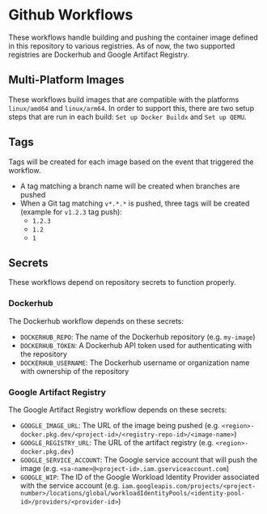 # Github Workflows

These workflows handle building and pushing the container image defined in this repository to various registries. As of now, the two supported registries are Dockerhub and Google Artifact Registry.

## Multi-Platform Images

These workflows build images that are compatible with the platforms `linux/amd64` and `linux/arm64`. In order to support this, there are two setup steps that are run in each build: `Set up Docker Buildx` and `Set up QEMU`.

## Tags

Tags will be created for each image based on the event that triggered the workflow.

- A tag matching a branch name will be created when branches are pushed
- When a Git tag matching `v*.*.*` is pushed, three tags will be created (example for `v1.2.3` tag push):
  - `1.2.3`
  - `1.2`
  - `1`

## Secrets

These workflows depend on repository secrets to function properly.

### Dockerhub

The Dockerhub workflow depends on these secrets:

- `DOCKERHUB_REPO`: The name of the Dockerhub repository (e.g. `my-image`)
- `DOCKERHUB_TOKEN`: A Dockerhub API token used for authenticating with the repository
- `DOCKERHUB_USERNAME`: The Dockerhub username or organization name with ownership of the repository

### Google Artifact Registry

The Google Artifact Registry workflow depends on these secrets:

- `GOOGLE_IMAGE_URL`: The URL of the image being pushed (e.g. `<region>-docker.pkg.dev/<project-id>/<registry-repo-id>/<image-name>`)
- `GOOGLE_REGISTRY_URL`: The URL of the artifact registry (e.g. `<region>-docker.pkg.dev`)
- `GOOGLE_SERVICE_ACCOUNT`: The Google service account that will push the image (e.g. `<sa-name>@<project-id>.iam.gserviceaccount.com`)
- `GOOGLE_WIP`: The ID of the Google Workload Identity Provider associated with the service account (e.g. `iam.googleapis.com/projects/<project-number>/locations/global/workloadIdentityPools/<identity-pool-id>/providers/<provider-id>`)
